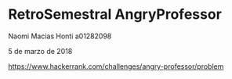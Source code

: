 # RetroSemestral AngryProfessor
Naomi Macias Honti a01282098

5 de marzo de 2018

https://www.hackerrank.com/challenges/angry-professor/problem
